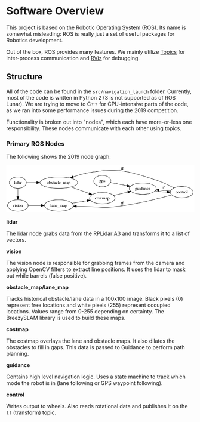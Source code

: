 # Software Overview

This project is based on the Robotic Operating System (ROS).
Its name is somewhat misleading: ROS is really just a set of
useful packages for Robotics development.

Out of the box, ROS provides many features. We mainly utilize
[Topics](http://wiki.ros.org/Topics) for inter-process communication
and [RViz](http://wiki.ros.org/rviz/) for debugging.

## Structure

All of the code can be found in the `src/navigation_launch` folder.
Currently, most of the code is written in Python 2 (3 is not supported
as of ROS Lunar). We are trying to move to C++ for CPU-intensive parts
of the code, as we ran into some performance issues during the 2019
competition.

Functionality is broken out into "nodes", which each have more-or-less 
one responsibility. These nodes communicate with each other using topics.

### Primary ROS Nodes

The following shows the 2019 node graph:

![Nodes](./nodes.png)

**lidar**

The lidar node grabs data from the RPLidar A3 and transforms it to a 
list of vectors.

**vision**

The vision node is responsible for grabbing frames from the camera and
applying OpenCV filters to extract line positions. It uses the lidar to
mask out while barrels (false positive).

**obstacle_map/lane_map**

Tracks historical obstacle/lane data in a 100x100 image. Black pixels (0)
represent free locations and white pixels (255) represent occupied locations.
Values range from 0-255 depending on certainty. The BreezySLAM library is used 
to build these maps.

**costmap**

The costmap overlays the lane and obstacle maps. It also dilates the obstacles
to fill in gaps. This data is passed to Guidance to perform path planning.

**guidance**

Contains high level navigation logic. Uses a state machine to track which
mode the robot is in (lane following or GPS waypoint following).

**control**

Writes output to wheels. Also reads rotational data and publishes it on the
`tf` (transform) topic.
